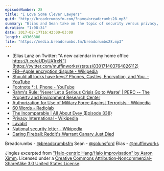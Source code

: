 ```yaml
---
episodeNumber: 28
title: "I Love Some Clever Lawyers"
guid: "http://breadcrumbsfm.com/?name=breadcrumbs28.mp3"
summary: "Elias and Sean take on the topic of security versus privacy, from the Apple-FBI showdown to Snowden's email and national security letters – how much access the government should be given to their citizens' lives, and what it means when they go too far."
duration: "1:08:34"
date: 2017-02-17T16:42:00+03:00
length: 49366800
file: "https://media.breadcrumbs.fm/breadcrumbs28.mp3"
---
```


- [Elias Lanz on Twitter: "A new calendar in my home office https://t.co/eUDyUA1rxN"](https://twitter.com/muffinworks/status/830171403764826112)
- [ FBI--Apple encryption dispute - Wikipedia](https://en.wikipedia.org/wiki/FBI%E2%80%93Apple_encryption_dispute?wprov=sfsi1)
- [Should all locks have keys? Phones, Castles, Encryption, and You. - YouTube](https://youtu.be/VPBH1eW28mo)
- [Footnote *: I, Phone - YouTube](https://youtu.be/e-ZpsxnmmbE)
- [ Rahm's Rule: 'Never Let a Serious Crisis Go to Waste' | PERC -- The Property and Environment Research Center](http://www.perc.org/blog/rahms-rule-never-let-serious-crisis-go-waste)
- [ Authorization for Use of Military Force Against Terrorists - Wikipedia](https://en.wikipedia.org/wiki/Authorization_for_Use_of_Military_Force_Against_Terrorists?wprov=sfsi1)
- [60 Words - Radiolab](http://www.radiolab.org/story/60-words/)
- [The Incomparable | All About Evey (Episode 338)](https://www.theincomparable.com/theincomparable/338)
- [Privacy International - Wikipedia](https://en.wikipedia.org/wiki/Privacy_International?wprov=sfsi1)
- [Lavabit](https://lavabit.com/)
- [ National security letter - Wikipedia](https://en.wikipedia.org/wiki/National_security_letter?wprov=sfsi1)
- [Daring Fireball: Reddit's Warrant Canary Just Died](http://daringfireball.net/linked/2016/03/31/reddit-canary)

Breadcrumbs - [@breadcrumbsfm](https://twitter.com/breadcrumbsfm) Sean - [@splunsford](https://twitter.com/splunsford) Elias - [@muffinworks](https://twitter.com/muffinworks)

Jingles excerpted from [ "Halo-centric Hang/Halo improvisation" by Aaron Ximm](http://freemusicarchive.org/music/aaron_ximm/handpans_and_the_hang/). Licensed under a [Creative Commons Attribution-Noncommercial-ShareAlike 3.0 United States License](http://creativecommons.org/licenses/by-nc-sa/3.0/us/).
